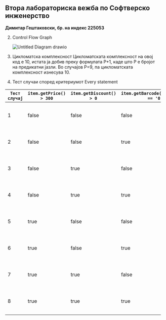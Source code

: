 **Втора лабораториска вежба по Софтверско инженерство**
---------------------------------------------------
**Димитар Гештаковски, бр. на индекс 225053**

2. Control Flow Graph

   ![Untitled Diagram drawio](https://github.com/DimeBlyat/SI_2024_lab2_225053/assets/150610538/1766182e-5842-4d1f-b3a9-44a3a0dc55fd)

3. Цикломатска комплексност
Цикломатската комплексност на овој код е 10, истата ја добив преку формулата P+1, каде што P е бројот на предикатни јазли. Во случајoв P=9, па цикломатската комплексност изнесува 10.
   
4. Тест случаи според критериумот Every statement
   
| `Тест случај` | `item.getPrice() > 300` | `item.getDiscount() > 0` | `item.getBarcode().charAt(0) == '0'` | `allItems список` | `payment` | `Очекуван резултат` | `Објаснување` |
| --- | --- | --- | --- | --- | --- | --- | --- |
| 1 | false | false | false | [new Item("item", "12345", 100, 0] | 100 | true |
| 2 | false | false | true | [new Item("item", "012345", 100, 0)] | 100 | true |
| 3 | false | true | false | [new Item("item", "12345", 100, 0.1f)] | 100 | true |
| 4 | false | true | true | [new Item("item", "012345", 100, 0.1f)] | 100 | true |
| 5 | true | false | false | [new Item("item", "12345", 400, 0)] | 100 | true |
| 6 | true | false | true | [new Item("item", "012345", 400, 0)] | 100 | true |
| 7 | true | true | false | [new Item("item", "12345", 400, 0.1f)] | 100 | true |
| 8 | true | true | true | [new Item("item", "012345", 400, 0.1f)] | 100 | true |
